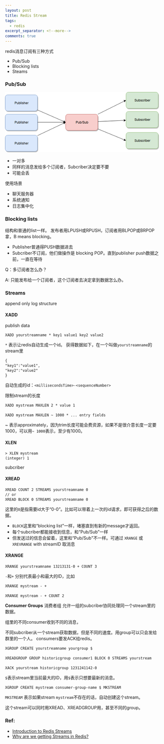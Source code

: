 ```yaml
---
layout: post
title: Redis Stream
tags:
  - redis
excerpt_separator: <!--more-->
comments: true
---
```


redis消息订阅有三种方式

- Pub/Sub
- Blocking lists
- Steams


### Pub/Sub

![da6fad888d8959326cb381f3dfb114a7.png](assets/resources/fc7ddbc001c549ebabf60fb7001bccb8.png)

- 一对多
- 同样的消息发给多个订阅者，Subcriber决定要不要
- 可能会丢

使用场景
- 聊天服务器
- 系统通知
- 日志集中化


### Blocking lists

结构和普通的list一样。
发布者用LPUSH或RPUSH，订阅者用BLPOP或BRPOP拿，B means blocking。

- Publisher普通得PUSH数据进去
- Subcriber不订阅，他们做操作是 blocking POP。直到publisher push数据之前，一直在等待

Q：多订阅者怎么办？

A: 只能发布给一个订阅者，这个订阅者去决定拿到数据怎么办。

### Streams
append only log structure

<!--more-->

#### XADD
publish data

```
XADD yourstreamname * key1 value1 key2 value2
```
`*` 表示让redis自动生成一个id。
获得数据如下，在一个叫做`yourstreamname`的stream里

```
{
"key1":"value1",
"key2":"value2"
}
```
自动生成的id：`<millisecondsTime>-<sequenceNumber>`

限制stream的长度

```
XADD mystream MAXLEN 2 * value 1

XADD mystream MAXLEN ~ 1000 * ... entry fields
```
~ 表示approximately，因为trim长度可能会费资源，如果不是很介意长度一定要1000，可以用`~ 1000`表示，至少有1000。


#### XLEN
```
> XLEN mystream
(integer) 1
```

subcriber

#### XREAD

```
XREAD COUNT 2 STREAMS yourstreamname 0
// or
XREAD BLOCK 0 STREAMS yourstreamname 0
```

这里的`0`是指需要id大于“0-0”。比如可以带着上一次的id请求，即可获得之后的数据。

- `BLOCK`这里和“blocking list”一样，堵塞直到有新的message才返回。
- 每个subcriber都能接收到信息，和“Pub/Sub”一样
- 但发送过的信息会留着，这里和“Pub/Sub"不一样。可通过 `XRANGE` 或 `XREVRANGE` with streamID 取消息

#### XRANGE
```
XRANGE yourstreamname 13213131-0 + COUNT 3
```
`-`和`+` 分别代表最小和最大的ID，比如

```
XRANGE mystream - +

XRANGE mystream - + COUNT 2
```

**Consumer Groups** 消费者组
允许一组的subcriber协同处理同一个stream里的数据。

组里的不同consumer收到不同的消息，

不同subcriber从一个stream获取数据，但是不同的速度。用group可以只会发给群里的一个人。
consumers要发ACK给redis。

```
XGROUP CREATE yourstreamname yourgroup $

XREADGROUP GROUP historicgroup consumer1 BLOCK 0 STREAMS yourstream

XACK yourstream historicgroup 1231241142-0
```
`$`表示stream里当前最大的ID，用`$`表示只想要最新的消息。

```
XGROUP CREATE mystream consumer-group-name $ MKSTREAM
```

`MKSTREAM` 表示如果stream `mystream`不存在的话，自动创建这个stream。

这个stream可以同时用XREAD、XREADGROUP用，甚至不同的group。


### Ref:
* [Introduction to Redis Streams](https://redis.io/topics/streams-intro)
* [Why are we getting Streams in Redis?](https://blog.logrocket.com/why-are-we-getting-streams-in-redis-8c36498aaac5)





